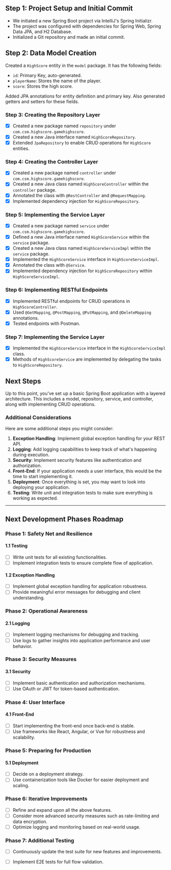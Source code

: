 ## Step 1: Project Setup and Initial Commit

- We initiated a new Spring Boot project via IntelliJ's Spring Initializr.
- The project was configured with dependencies for Spring Web, Spring Data JPA, and H2 Database.
- Initialized a Git repository and made an initial commit.

## Step 2: Data Model Creation

Created a `HighScore` entity in the `model` package. It has the following fields:

- `id`: Primary Key, auto-generated.
- `playerName`: Stores the name of the player.
- `score`: Stores the high score.

Added JPA annotations for entity definition and primary key. Also generated getters and setters for these fields.


### Step 3: Creating the Repository Layer
- [x] Created a new package named `repository` under `com.csm.highscore.gamehighscore`.
- [x] Created a new Java interface named `HighScoreRepository`.
- [x] Extended `JpaRepository` to enable CRUD operations for `HighScore` entities.

### Step 4: Creating the Controller Layer

- [x] Created a new package named `controller` under `com.csm.highscore.gamehighscore`.
- [x] Created a new Java class named `HighScoreController` within the `controller` package.
- [x] Annotated the class with `@RestController` and `@RequestMapping`.
- [x] Implemented dependency injection for `HighScoreRepository`.

### Step 5: Implementing the Service Layer

- [x] Created a new package named `service` under `com.csm.highscore.gamehighscore`.
- [x] Defined a new Java interface named `HighScoreService` within the `service` package.
- [x] Created a new Java class named `HighScoreServiceImpl` within the `service` package.
- [x] Implemented the `HighScoreService` interface in `HighScoreServiceImpl`.
- [x] Annotated the class with `@Service`.
- [x] Implemented dependency injection for `HighScoreRepository` within `HighScoreServiceImpl`.

### Step 6: Implementing RESTful Endpoints

- [x] Implemented RESTful endpoints for CRUD operations in `HighScoreController`.
- [x] Used `@GetMapping`, `@PostMapping`, `@PutMapping`, and `@DeleteMapping` annotations.
- [x] Tested endpoints with Postman.

### Step 7: Implementing the Service Layer

- [x] Implemented the `HighScoreService` interface in the `HighScoreServiceImpl` class.
- [x] Methods of `HighScoreService` are implemented by delegating the tasks to `HighScoreRepository`.

## Next Steps

Up to this point, you've set up a basic Spring Boot application with a layered architecture. This includes a model, repository, service, and controller, along with implementing CRUD operations.

### Additional Considerations

Here are some additional steps you might consider:

1. **Exception Handling**: Implement global exception handling for your REST API.
2. **Logging**: Add logging capabilities to keep track of what's happening during execution.
3. **Security**: Implement security features like authentication and authorization.
4. **Front-End**: If your application needs a user interface, this would be the time to start implementing it.
5. **Deployment**: Once everything is set, you may want to look into deploying your application.
6. **Testing**: Write unit and integration tests to make sure everything is working as expected.


---

## Next Development Phases Roadmap

### Phase 1: Safety Net and Resilience

#### 1.1 Testing
- [ ] Write unit tests for all existing functionalities.
- [ ] Implement integration tests to ensure complete flow of application.

#### 1.2 Exception Handling
- [ ] Implement global exception handling for application robustness.
- [ ] Provide meaningful error messages for debugging and client understanding.

### Phase 2: Operational Awareness

#### 2.1 Logging
- [ ] Implement logging mechanisms for debugging and tracking.
- [ ] Use logs to gather insights into application performance and user behavior.

### Phase 3: Security Measures

#### 3.1 Security
- [ ] Implement basic authentication and authorization mechanisms.
- [ ] Use OAuth or JWT for token-based authentication.

### Phase 4: User Interface

#### 4.1 Front-End
- [ ] Start implementing the front-end once back-end is stable.
- [ ] Use frameworks like React, Angular, or Vue for robustness and scalability.

### Phase 5: Preparing for Production

#### 5.1 Deployment
- [ ] Decide on a deployment strategy.
- [ ] Use containerization tools like Docker for easier deployment and scaling.

### Phase 6: Iterative Improvements

- [ ] Refine and expand upon all the above features.
- [ ] Consider more advanced security measures such as rate-limiting and data encryption.
- [ ] Optimize logging and monitoring based on real-world usage.

### Phase 7: Additional Testing

- [ ] Continuously update the test suite for new features and improvements.
- [ ] Implement E2E tests for full flow validation.

